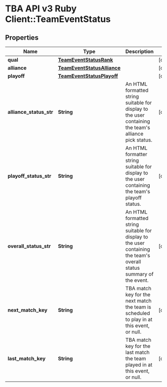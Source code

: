 # TBA API v3 Ruby Client::TeamEventStatus

## Properties
Name | Type | Description | Notes
------------ | ------------- | ------------- | -------------
**qual** | [**TeamEventStatusRank**](TeamEventStatusRank.md) |  | [optional] 
**alliance** | [**TeamEventStatusAlliance**](TeamEventStatusAlliance.md) |  | [optional] 
**playoff** | [**TeamEventStatusPlayoff**](TeamEventStatusPlayoff.md) |  | [optional] 
**alliance_status_str** | **String** | An HTML formatted string suitable for display to the user containing the team&#39;s alliance pick status. | [optional] 
**playoff_status_str** | **String** | An HTML formatter string suitable for display to the user containing the team&#39;s playoff status. | [optional] 
**overall_status_str** | **String** | An HTML formatted string suitable for display to the user containing the team&#39;s overall status summary of the event. | [optional] 
**next_match_key** | **String** | TBA match key for the next match the team is scheduled to play in at this event, or null. | [optional] 
**last_match_key** | **String** | TBA match key for the last match the team played in at this event, or null. | [optional] 



